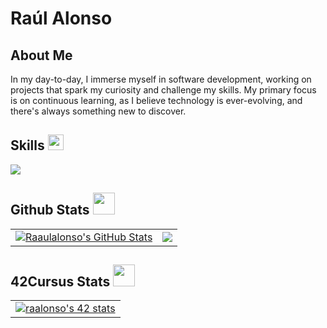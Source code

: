 # Raúl Alonso

## About Me
In my day-to-day, I immerse myself in software development, working on projects that spark my curiosity and challenge my skills. My primary focus is on continuous learning, as I believe technology is ever-evolving, and there's always something new to discover.

## Skills <img src="https://media2.giphy.com/media/QssGEmpkyEOhBCb7e1/giphy.gif?cid=ecf05e47a0n3gi1bfqntqmob8g9aid1oyj2wr3ds3mg700bl&rid=giphy.gif" width ="25">
<p>
  <a href="https://skillicons.dev">
    <img src="https://skillicons.dev/icons?i=c,cpp,cmake,java,maven,python,html,css,linux,azure,bash,docker,eclipse,git,github,idea,pycharm,powershell,vim,vscode&perline=10" />
  </a>
</p>

## Github Stats  <img src="https://media.giphy.com/media/iY8CRBdQXODJSCERIr/giphy.gif" width="35">
<table>
  <tr>
    <td><a href="https://github.com/raaulalonso/raaulalonso">
  <img align="center" src="https://github-readme-stats.vercel.app/api?username=raaulalonso&show_icons=true&line_height=33,5&count_private=true&title_color=ffffff&text_color=c9cacc&icon_color=2bbc8a&bg_color=1d1f21" alt="Raaulalonso's GitHub Stats" /></td>
    <td><a href="https://github.com/raaulalonso/raaulalonso">
  <img align="center" src="https://github-readme-stats.vercel.app/api/top-langs/?username=raaulalonso&card_width=468&tex&title_color=ffffff&text_color=c9cacc&icon_color=2bbc8a&bg_color=1d1f21&langs_count=4" /></td>
  </tr>
</table>

## 42Cursus Stats <img src="https://media.giphy.com/media/iY8CRBdQXODJSCERIr/giphy.gif" width="35">
<table>
  <tr>
    <td><a href="https://github.com/oakoudad/badge42"><img src="https://badge.mediaplus.ma/binary/raalonso?1337Badge=off&UM6P=off" alt="raalonso's 42 stats" /></a></td>
  </tr>
</table>


